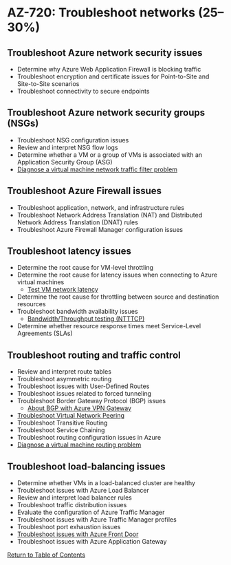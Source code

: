 # AZ-720: Troubleshoot networks (25–30%)

## Troubleshoot Azure network security issues
* Determine why Azure Web Application Firewall is blocking traffic
* Troubleshoot encryption and certificate issues for Point-to-Site and Site-to-Site scenarios
* Troubleshoot connectivity to secure endpoints

## Troubleshoot Azure network security groups (NSGs)
* Troubleshoot NSG configuration issues
* Review and interpret NSG flow logs
* Determine whether a VM or a group of VMs is associated with an Application Security Group (ASG)
* [Diagnose a virtual machine network traffic filter problem](https://learn.microsoft.com/en-us/azure/virtual-network/diagnose-network-traffic-filter-problem)

## Troubleshoot Azure Firewall issues
* Troubleshoot application, network, and infrastructure rules
* Troubleshoot Network Address Translation (NAT) and Distributed Network Address Translation (DNAT) rules
* Troubleshoot Azure Firewall Manager configuration issues

## Troubleshoot latency issues
* Determine the root cause for VM-level throttling
* Determine the root cause for latency issues when connecting to Azure virtual machines
    * [Test VM network latency](https://learn.microsoft.com/en-us/azure/virtual-network/virtual-network-test-latency)
* Determine the root cause for throttling between source and destination resources
* Troubleshoot bandwidth availability issues
    * [Bandwidth/Throughput testing (NTTTCP)](https://learn.microsoft.com/en-us/azure/virtual-network/virtual-network-bandwidth-testing)
* Determine whether resource response times meet Service-Level Agreements (SLAs)

## Troubleshoot routing and traffic control
* Review and interpret route tables
* Troubleshoot asymmetric routing
* Troubleshoot issues with User-Defined Routes
* Troubleshoot issues related to forced tunneling
* Troubleshoot Border Gateway Protocol (BGP) issues
    * [About BGP with Azure VPN Gateway](https://learn.microsoft.com/en-us/azure/vpn-gateway/vpn-gateway-bgp-overview)
* [Troubleshoot Virtual Network Peering](https://learn.microsoft.com/en-us/azure/virtual-network/virtual-network-troubleshoot-peering-issues)
* Troubleshoot Transitive Routing
* Troubleshoot Service Chaining
* Troubleshoot routing configuration issues in Azure
* [Diagnose a virtual machine routing problem](https://learn.microsoft.com/en-us/azure/virtual-network/diagnose-network-routing-problem)

## Troubleshoot load-balancing issues
* Determine whether VMs in a load-balanced cluster are healthy
* Troubleshoot issues with Azure Load Balancer
* Review and interpret load balancer rules
* Troubleshoot traffic distribution issues
* Evaluate the configuration of Azure Traffic Manager
* Troubleshoot issues with Azure Traffic Manager profiles
* Troubleshoot port exhaustion issues
* [Troubleshoot issues with Azure Front Door](https://learn.microsoft.com/en-us/azure/frontdoor/troubleshoot-issues)
* Troubleshoot issues with Azure Application Gateway

[Return to Table of Contents](README.md)